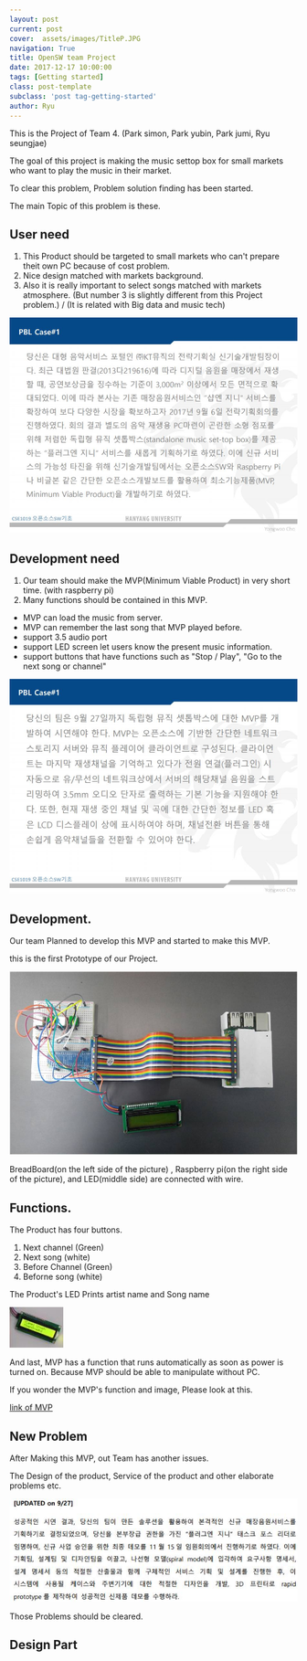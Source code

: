 ```yaml
---
layout: post
current: post
cover:  assets/images/TitleP.JPG
navigation: True
title: OpenSW team Project
date: 2017-12-17 10:00:00
tags: [Getting started]
class: post-template
subclass: 'post tag-getting-started'
author: Ryu
---
```


This is the Project of Team 4. (Park simon, Park yubin, Park jumi, Ryu seungjae)

The goal of this project is making the music settop box for small markets who want to play the music in their market.

To clear this problem, Problem solution finding has been started.

The main Topic of this problem is these.

## User need

1. This Product should be targeted to small markets who can't prepare theit own PC because of cost problem.
2. Nice design matched with markets background.
3. Also it is really important to select songs matched with markets atmosphere.
(But number 3 is slightly different from this Project problem.) / (It is related with Big data and music tech)

![Problem](../assets/images/Problem.JPG)

## Development need

1. Our team should make the MVP(Minimum Viable Product) in very short time. (with raspberry pi)
2. Many functions should be contained in this MVP.
- MVP can load the music from server.
- MVP can remember the last song that MVP played before.
- support 3.5 audio port
- support LED screen let users know the present music information.
- support buttons that have functions such as "Stop / Play", "Go to the next song or channel"

![Problem2](../assets/images/Problem2.JPG)


## Development.

Our team Planned to develop this MVP and started to make this MVP.

this is the first Prototype of our Project.

![F_Proto](../assets/images/F_Proto.jpg)

BreadBoard(on the left side of the picture) , Raspberry pi(on the right side of the picture), and LED(middle side) are connected with wire.

## Functions.

The Product has four buttons.

1. Next channel (Green) 
2. Next song (white)
3. Before Channel (Green)
4. Beforne song (white)

The Product's LED Prints artist name and Song name

![LED](../assets/images/LED.JPG)

And last, MVP has a function that runs automatically as soon as power is turned on.
Because MVP should be able to manipulate without PC.

If you wonder the MVP's function and image, Please look at this.

[link of MVP](https://www.youtube.com/edit?o=U&video_id=fyZ9sQ6Hyf0)


## New Problem

After Making this MVP, out Team has another issues.

The Design of the product, Service of the product and other elaborate problems etc.

![AnProblem](../assets/images/anProblem.JPG)

Those Problems should be cleared.


## Design Part
